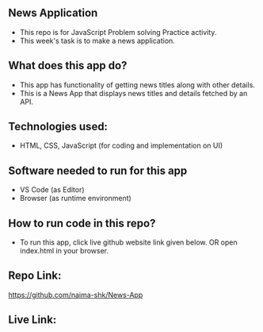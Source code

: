 
##  News Application
- This repo is for JavaScript Problem solving Practice activity.
- This week's task is to make a news application.

## What does this app do?
- This app has functionality of getting news  titles along with other details.
- This is a News  App that displays news  titles and details fetched by an API.

## Technologies used:
- HTML, CSS, JavaScript (for coding and implementation on UI)

## Software needed to run for this app
- VS Code (as Editor)
- Browser (as runtime environment)

## How to run code in this repo?
- To run this app, click live github website link given below. OR
open index.html in your browser.

## Repo Link:
https://github.com/naima-shk/News-App

## Live Link:


